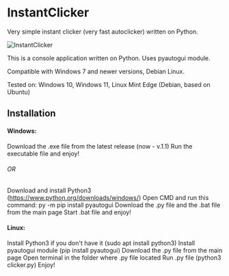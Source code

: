 # InstantClicker
Very simple instant clicker (very fast autoclicker) written on Python.

![InstantClicker](https://user-images.githubusercontent.com/105635627/177528516-fe4b81f6-ee35-4cde-a951-d7f9454375c4.jpg)

This is a console application written on Python. Uses pyautogui module.

Compatible with Windows 7 and newer versions, Debian Linux.

Tested on: Windows 10, Windows 11, Linux Mint Edge (Debian, based on Ubuntu)

## Installation

#### Windows:

Download the .exe file from the latest release (now - v.1.1)
Run the executable file and enjoy!

###### OR

Download and install Python3 (https://www.python.org/downloads/windows/)
Open CMD and run this command: py -m pip install pyautogui
Download the .py file and the .bat file from the main page
Start .bat file and enjoy!

#### Linux:

Install Python3 if you don't have it (sudo apt install python3)
Install pyautogui module (pip install pyautogui)
Download the .py file from the main page
Open terminal in the folder where .py file located
Run .py file (python3 clicker.py)
Enjoy!

